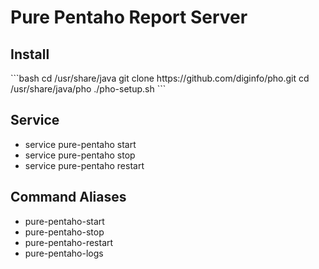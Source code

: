 <h1>Pure Pentaho Report Server</h1>

<h2>Install</h2>
```bash
    cd /usr/share/java
    git clone https://github.com/diginfo/pho.git
    cd /usr/share/java/pho
    ./pho-setup.sh
```

<h2>Service</h2>
<ul>
  <li>service pure-pentaho start</li>
  <li>service pure-pentaho stop</li>
  <li>service pure-pentaho restart</li>
</ul>

<h2>Command Aliases</h2>
<ul>
  <li>pure-pentaho-start</li>
  <li>pure-pentaho-stop</li>
  <li>pure-pentaho-restart</li>
  <li>pure-pentaho-logs</li>
</ul>